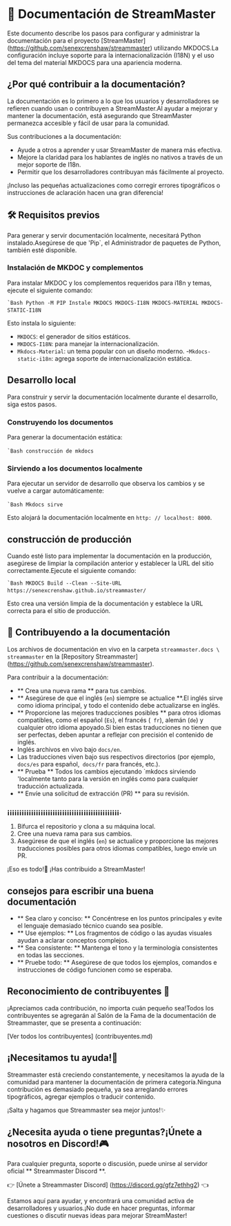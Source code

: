 # 📘 Documentación de StreamMaster

Este documento describe los pasos para configurar y administrar la documentación para el proyecto [StreamMaster] (https://github.com/senexcrenshaw/streammaster) utilizando MKDOCS.La configuración incluye soporte para la internacionalización (I18N) y el uso del tema del material MKDOCS para una apariencia moderna.

## ¿Por qué contribuir a la documentación?

La documentación es lo primero a lo que los usuarios y desarrolladores se refieren cuando usan o contribuyen a StreamMaster.Al ayudar a mejorar y mantener la documentación, está asegurando que StreamMaster permanezca accesible y fácil de usar para la comunidad.

Sus contribuciones a la documentación:
- Ayude a otros a aprender y usar StreamMaster de manera más efectiva.
- Mejore la claridad para los hablantes de inglés no nativos a través de un mejor soporte de I18n.
- Permitir que los desarrolladores contribuyan más fácilmente al proyecto.

¡Incluso las pequeñas actualizaciones como corregir errores tipográficos o instrucciones de aclaración hacen una gran diferencia!

## 🛠 Requisitos previos

Para generar y servir documentación localmente, necesitará Python instalado.Asegúrese de que 'Pip`, el Administrador de paquetes de Python, también esté disponible.

### Instalación de MKDOC y complementos

Para instalar MKDOC y los complementos requeridos para i18n y temas, ejecute el siguiente comando:

`` `Bash
Python -M PIP Instale MKDOCS MKDOCS-I18N MKDOCS-MATERIAL MKDOCS-STATIC-I18N
`` `` ``

Esto instala lo siguiente:

- `MKDOCS`: el generador de sitios estáticos.
- `MKDOCS-I18N`: para manejar la internacionalización.
- `Mkdocs-Material`: un tema popular con un diseño moderno.
-`Mkdocs-static-i18n`: agrega soporte de internacionalización estática.

## Desarrollo local

Para construir y servir la documentación localmente durante el desarrollo, siga estos pasos.

### Construyendo los documentos

Para generar la documentación estática:

`` `Bash
construcción de mkdocs
`` `` ``

### Sirviendo a los documentos localmente

Para ejecutar un servidor de desarrollo que observa los cambios y se vuelve a cargar automáticamente:

`` `Bash
Mkdocs sirve
`` `` ``

Esto alojará la documentación localmente en `http: // localhost: 8000`.

## construcción de producción

Cuando esté listo para implementar la documentación en la producción, asegúrese de limpiar la compilación anterior y establecer la URL del sitio correctamente.Ejecute el siguiente comando:

`` `Bash
MKDOCS Build --Clean --Site-URL https://senexcrenshaw.github.io/streammaster/
`` `` ``

Esto crea una versión limpia de la documentación y establece la URL correcta para el sitio de producción.

## 📝 Contribuyendo a la documentación

Los archivos de documentación en vivo en la carpeta `streammaster.docs \ streammaster` en la [Repository Streammaster] (https://github.com/senexcrenshaw/streammaster).

Para contribuir a la documentación:

- ** Crea una nueva rama ** para tus cambios.
- ** Asegúrese de que el inglés (`en`) siempre se actualice **.El inglés sirve como idioma principal, y todo el contenido debe actualizarse en inglés.
- ** Proporcione las mejores traducciones posibles ** para otros idiomas compatibles, como el español (`Es`), el francés (` fr`), alemán (`de`) y cualquier otro idioma apoyado.Si bien estas traducciones no tienen que ser perfectas, deben apuntar a reflejar con precisión el contenido de inglés.
- Inglés archivos en vivo bajo `docs/en`.
- Las traducciones viven bajo sus respectivos directorios (por ejemplo, `docs/es` para español,` docs/fr` para francés, etc.).
- ** Prueba ** Todos los cambios ejecutando `mkdocs sirviendo 'localmente tanto para la versión en inglés como para cualquier traducción actualizada.
- ** Envíe una solicitud de extracción (PR) ** para su revisión.

### ¡¡¡¡¡¡¡¡¡¡¡¡¡¡¡¡¡¡¡¡¡¡¡¡¡¡¡¡¡¡¡¡¡¡¡¡¡¡¡¡¡¡¡¡¡¡¡.

1. Bifurca el repositorio y clona a su máquina local.
2. Cree una nueva rama para sus cambios.
3. Asegúrese de que el inglés (`en`) se actualice y proporcione las mejores traducciones posibles para otros idiomas compatibles, luego envíe un PR.

¡Eso es todo!🎉 ¡Has contribuido a StreamMaster!

## consejos para escribir una buena documentación

- ** Sea claro y conciso: ** Concéntrese en los puntos principales y evite el lenguaje demasiado técnico cuando sea posible.
- ** Use ejemplos: ** Los fragmentos de código o las ayudas visuales ayudan a aclarar conceptos complejos.
- ** Sea consistente: ** Mantenga el tono y la terminología consistentes en todas las secciones.
- ** Pruebe todo: ** Asegúrese de que todos los ejemplos, comandos e instrucciones de código funcionen como se esperaba.

## Reconocimiento de contribuyentes 🌟

¡Apreciamos cada contribución, no importa cuán pequeño sea!Todos los contribuyentes se agregarán al Salón de la Fama de la documentación de Streammaster, que se presenta a continuación:

[Ver todos los contribuyentes] (contribuyentes.md)

## ¡Necesitamos tu ayuda!🤝

Streammaster está creciendo constantemente, y necesitamos la ayuda de la comunidad para mantener la documentación de primera categoría.Ninguna contribución es demasiado pequeña, ya sea arreglando errores tipográficos, agregar ejemplos o traducir contenido.

¡Salta y hagamos que Streammaster sea mejor juntos!✨

## ¿Necesita ayuda o tiene preguntas?¡Únete a nosotros en Discord!🎮

Para cualquier pregunta, soporte o discusión, puede unirse al servidor oficial ** Streammaster Discord **.

👉 [Únete a Streammaster Discord] (https://discord.gg/gfz7ethhg2) 👈

Estamos aquí para ayudar, y encontrará una comunidad activa de desarrolladores y usuarios.¡No dude en hacer preguntas, informar cuestiones o discutir nuevas ideas para mejorar StreamMaster!